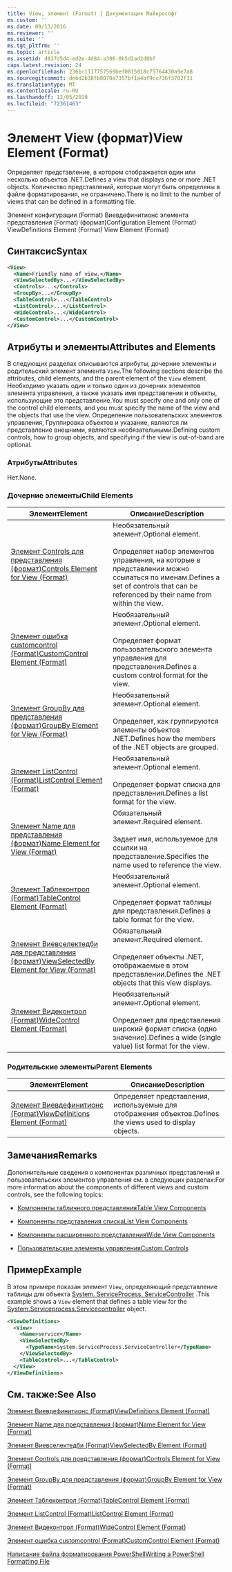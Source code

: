 ```yaml
---
title: View, элемент (Format) | Документация Майкрософт
ms.custom: ''
ms.date: 09/13/2016
ms.reviewer: ''
ms.suite: ''
ms.tgt_pltfrm: ''
ms.topic: article
ms.assetid: d837d5d4-ed2e-4d84-a306-0b5d2ad2d0bf
caps.latest.revision: 24
ms.openlocfilehash: 2361c1117757569bef0815018c75764430a9e7a8
ms.sourcegitcommit: debd2b38fb8070a7357bf1a4bf9cc736f3702f31
ms.translationtype: MT
ms.contentlocale: ru-RU
ms.lasthandoff: 12/05/2019
ms.locfileid: "72361463"
---
```

# <a name="view-element-format"></a><span data-ttu-id="86afe-102">Элемент View (формат)</span><span class="sxs-lookup"><span data-stu-id="86afe-102">View Element (Format)</span></span>

<span data-ttu-id="86afe-103">Определяет представление, в котором отображается один или несколько объектов .NET.</span><span class="sxs-lookup"><span data-stu-id="86afe-103">Defines a view that displays one or more .NET objects.</span></span> <span data-ttu-id="86afe-104">Количество представлений, которые могут быть определены в файле форматирования, не ограничено.</span><span class="sxs-lookup"><span data-stu-id="86afe-104">There is no limit to the number of views that can be defined in a formatting file.</span></span>

<span data-ttu-id="86afe-105">Элемент конфигурации (Format) Виевдефинитионс элемента представления (Format) (формат)</span><span class="sxs-lookup"><span data-stu-id="86afe-105">Configuration Element (Format) ViewDefinitions Element (Format) View Element (Format)</span></span>

## <a name="syntax"></a><span data-ttu-id="86afe-106">Синтаксис</span><span class="sxs-lookup"><span data-stu-id="86afe-106">Syntax</span></span>

```xml
<View>
  <Name>Friendly name of view.</Name>
  <ViewSelectedBy>...</ViewSelectedBy>
  <Controls>...</Controls>
  <GroupBy>...</GroupBy>
  <TableControl>...</TableControl>
  <ListControl>...</ListControl>
  <WideControl>...</WideControl>
  <CustomControl>...</CustomControl>
</View>
```

## <a name="attributes-and-elements"></a><span data-ttu-id="86afe-107">Атрибуты и элементы</span><span class="sxs-lookup"><span data-stu-id="86afe-107">Attributes and Elements</span></span>

<span data-ttu-id="86afe-108">В следующих разделах описываются атрибуты, дочерние элементы и родительский элемент элемента `View`.</span><span class="sxs-lookup"><span data-stu-id="86afe-108">The following sections describe the attributes, child elements, and the parent element of the `View` element.</span></span> <span data-ttu-id="86afe-109">Необходимо указать один и только один из дочерних элементов элемента управления, а также указать имя представления и объекты, использующие это представление.</span><span class="sxs-lookup"><span data-stu-id="86afe-109">You must specify one and only one of the control child elements, and you must specify the name of the view and the objects that use the view.</span></span> <span data-ttu-id="86afe-110">Определение пользовательских элементов управления, Группировка объектов и указание, являются ли представление внешними, являются необязательными.</span><span class="sxs-lookup"><span data-stu-id="86afe-110">Defining custom controls, how to group objects, and specifying if the view is out-of-band are optional.</span></span>

### <a name="attributes"></a><span data-ttu-id="86afe-111">Атрибуты</span><span class="sxs-lookup"><span data-stu-id="86afe-111">Attributes</span></span>

<span data-ttu-id="86afe-112">Нет.</span><span class="sxs-lookup"><span data-stu-id="86afe-112">None.</span></span>

### <a name="child-elements"></a><span data-ttu-id="86afe-113">Дочерние элементы</span><span class="sxs-lookup"><span data-stu-id="86afe-113">Child Elements</span></span>

|<span data-ttu-id="86afe-114">Элемент</span><span class="sxs-lookup"><span data-stu-id="86afe-114">Element</span></span>|<span data-ttu-id="86afe-115">Описание</span><span class="sxs-lookup"><span data-stu-id="86afe-115">Description</span></span>|
|-------------|-----------------|
|[<span data-ttu-id="86afe-116">Элемент Controls для представления (формат)</span><span class="sxs-lookup"><span data-stu-id="86afe-116">Controls Element for View (Format)</span></span>](./controls-element-for-view-format.md)|<span data-ttu-id="86afe-117">Необязательный элемент.</span><span class="sxs-lookup"><span data-stu-id="86afe-117">Optional element.</span></span><br /><br /> <span data-ttu-id="86afe-118">Определяет набор элементов управления, на которые в представлении можно ссылаться по именам.</span><span class="sxs-lookup"><span data-stu-id="86afe-118">Defines a set of controls that can be referenced by their name from within the view.</span></span>|
|[<span data-ttu-id="86afe-119">Элемент ошибка customcontrol (Format)</span><span class="sxs-lookup"><span data-stu-id="86afe-119">CustomControl Element (Format)</span></span>](./customcontrol-element-for-groupby-format.md)|<span data-ttu-id="86afe-120">Необязательный элемент.</span><span class="sxs-lookup"><span data-stu-id="86afe-120">Optional element.</span></span><br /><br /> <span data-ttu-id="86afe-121">Определяет формат пользовательского элемента управления для представления.</span><span class="sxs-lookup"><span data-stu-id="86afe-121">Defines a custom control format for the view.</span></span>|
|[<span data-ttu-id="86afe-122">Элемент GroupBy для представления (формат)</span><span class="sxs-lookup"><span data-stu-id="86afe-122">GroupBy Element for View (Format)</span></span>](./groupby-element-for-view-format.md)|<span data-ttu-id="86afe-123">Необязательный элемент.</span><span class="sxs-lookup"><span data-stu-id="86afe-123">Optional element.</span></span><br /><br /> <span data-ttu-id="86afe-124">Определяет, как группируются элементы объектов .NET.</span><span class="sxs-lookup"><span data-stu-id="86afe-124">Defines how the members of the .NET objects are grouped.</span></span>|
|[<span data-ttu-id="86afe-125">Элемент ListControl (Format)</span><span class="sxs-lookup"><span data-stu-id="86afe-125">ListControl Element (Format)</span></span>](./listcontrol-element-format.md)|<span data-ttu-id="86afe-126">Необязательный элемент.</span><span class="sxs-lookup"><span data-stu-id="86afe-126">Optional element.</span></span><br /><br /> <span data-ttu-id="86afe-127">Определяет формат списка для представления.</span><span class="sxs-lookup"><span data-stu-id="86afe-127">Defines a list format for the view.</span></span>|
|[<span data-ttu-id="86afe-128">Элемент Name для представления (формат)</span><span class="sxs-lookup"><span data-stu-id="86afe-128">Name Element for View (Format)</span></span>](./name-element-for-view-format.md)|<span data-ttu-id="86afe-129">Обязательный элемент.</span><span class="sxs-lookup"><span data-stu-id="86afe-129">Required element.</span></span><br /><br /> <span data-ttu-id="86afe-130">Задает имя, используемое для ссылки на представление.</span><span class="sxs-lookup"><span data-stu-id="86afe-130">Specifies the name used to reference the view.</span></span>|
|[<span data-ttu-id="86afe-131">Элемент Таблеконтрол (Format)</span><span class="sxs-lookup"><span data-stu-id="86afe-131">TableControl Element (Format)</span></span>](./tablecontrol-element-format.md)|<span data-ttu-id="86afe-132">Необязательный элемент.</span><span class="sxs-lookup"><span data-stu-id="86afe-132">Optional element.</span></span><br /><br /> <span data-ttu-id="86afe-133">Определяет формат таблицы для представления.</span><span class="sxs-lookup"><span data-stu-id="86afe-133">Defines a table format for the view.</span></span>|
|[<span data-ttu-id="86afe-134">Элемент Виевселектедби для представления (формат)</span><span class="sxs-lookup"><span data-stu-id="86afe-134">ViewSelectedBy Element for View (Format)</span></span>](./viewselectedby-element-format.md)|<span data-ttu-id="86afe-135">Обязательный элемент.</span><span class="sxs-lookup"><span data-stu-id="86afe-135">Required element.</span></span><br /><br /> <span data-ttu-id="86afe-136">Определяет объекты .NET, отображаемые в этом представлении.</span><span class="sxs-lookup"><span data-stu-id="86afe-136">Defines the .NET objects that this view displays.</span></span>|
|[<span data-ttu-id="86afe-137">Элемент Видеконтрол (Format)</span><span class="sxs-lookup"><span data-stu-id="86afe-137">WideControl Element (Format)</span></span>](./widecontrol-element-format.md)|<span data-ttu-id="86afe-138">Необязательный элемент.</span><span class="sxs-lookup"><span data-stu-id="86afe-138">Optional element.</span></span><br /><br /> <span data-ttu-id="86afe-139">Определяет для представления широкий формат списка (одно значение).</span><span class="sxs-lookup"><span data-stu-id="86afe-139">Defines a wide (single value) list format for the view.</span></span>|

### <a name="parent-elements"></a><span data-ttu-id="86afe-140">Родительские элементы</span><span class="sxs-lookup"><span data-stu-id="86afe-140">Parent Elements</span></span>

|<span data-ttu-id="86afe-141">Элемент</span><span class="sxs-lookup"><span data-stu-id="86afe-141">Element</span></span>|<span data-ttu-id="86afe-142">Описание</span><span class="sxs-lookup"><span data-stu-id="86afe-142">Description</span></span>|
|-------------|-----------------|
|[<span data-ttu-id="86afe-143">Элемент Виевдефинитионс (Format)</span><span class="sxs-lookup"><span data-stu-id="86afe-143">ViewDefinitions Element (Format)</span></span>](./viewdefinitions-element-format.md)|<span data-ttu-id="86afe-144">Определяет представления, используемые для отображения объектов.</span><span class="sxs-lookup"><span data-stu-id="86afe-144">Defines the views used to display objects.</span></span>|

## <a name="remarks"></a><span data-ttu-id="86afe-145">Замечания</span><span class="sxs-lookup"><span data-stu-id="86afe-145">Remarks</span></span>

<span data-ttu-id="86afe-146">Дополнительные сведения о компонентах различных представлений и пользовательских элементов управления см. в следующих разделах:</span><span class="sxs-lookup"><span data-stu-id="86afe-146">For more information about the components of different views and custom controls, see the following topics:</span></span>

- [<span data-ttu-id="86afe-147">Компоненты табличного представления</span><span class="sxs-lookup"><span data-stu-id="86afe-147">Table View Components</span></span>](./creating-a-table-view.md)

- [<span data-ttu-id="86afe-148">Компоненты представления списка</span><span class="sxs-lookup"><span data-stu-id="86afe-148">List View Components</span></span>](./creating-a-list-view.md)

- [<span data-ttu-id="86afe-149">Компоненты расширенного представления</span><span class="sxs-lookup"><span data-stu-id="86afe-149">Wide View Components</span></span>](./creating-a-wide-view.md)

- [<span data-ttu-id="86afe-150">Пользовательские элементы управления</span><span class="sxs-lookup"><span data-stu-id="86afe-150">Custom Controls</span></span>](./creating-custom-controls.md)

## <a name="example"></a><span data-ttu-id="86afe-151">Пример</span><span class="sxs-lookup"><span data-stu-id="86afe-151">Example</span></span>

<span data-ttu-id="86afe-152">В этом примере показан элемент `View`, определяющий представление таблицы для объекта [System. ServiceProcess. ServiceController](/dotnet/api/System.ServiceProcess.ServiceController) .</span><span class="sxs-lookup"><span data-stu-id="86afe-152">This example shows a `View` element that defines a table view for the [System.Serviceprocess.Servicecontroller](/dotnet/api/System.ServiceProcess.ServiceController) object.</span></span>

```xml
<ViewDefinitions>
  <View>
    <Name>service</Name>
    <ViewSelectedBy>
      <TypeName>System.ServiceProcess.ServiceController</TypeName>
    </ViewSelectedBy>
    <TableControl>...</TableControl>
  </View>
</ViewDefinitions>

```

## <a name="see-also"></a><span data-ttu-id="86afe-153">См. также:</span><span class="sxs-lookup"><span data-stu-id="86afe-153">See Also</span></span>

[<span data-ttu-id="86afe-154">Элемент Виевдефинитионс (Format)</span><span class="sxs-lookup"><span data-stu-id="86afe-154">ViewDefinitions Element (Format)</span></span>](./viewdefinitions-element-format.md)

[<span data-ttu-id="86afe-155">Элемент Name для представления (формат)</span><span class="sxs-lookup"><span data-stu-id="86afe-155">Name Element for View (Format)</span></span>](./name-element-for-view-format.md)

[<span data-ttu-id="86afe-156">Элемент Виевселектедби (Format)</span><span class="sxs-lookup"><span data-stu-id="86afe-156">ViewSelectedBy Element (Format)</span></span>](./viewselectedby-element-format.md)

[<span data-ttu-id="86afe-157">Элемент Controls для представления (формат)</span><span class="sxs-lookup"><span data-stu-id="86afe-157">Controls Element for View (Format)</span></span>](./controls-element-for-view-format.md)

[<span data-ttu-id="86afe-158">Элемент GroupBy для представления (формат)</span><span class="sxs-lookup"><span data-stu-id="86afe-158">GroupBy Element for View (Format)</span></span>](./groupby-element-for-view-format.md)

[<span data-ttu-id="86afe-159">Элемент Таблеконтрол (Format)</span><span class="sxs-lookup"><span data-stu-id="86afe-159">TableControl Element (Format)</span></span>](./tablecontrol-element-format.md)

[<span data-ttu-id="86afe-160">Элемент ListControl (Format)</span><span class="sxs-lookup"><span data-stu-id="86afe-160">ListControl Element (Format)</span></span>](./listcontrol-element-format.md)

[<span data-ttu-id="86afe-161">Элемент Видеконтрол (Format)</span><span class="sxs-lookup"><span data-stu-id="86afe-161">WideControl Element (Format)</span></span>](./widecontrol-element-format.md)

[<span data-ttu-id="86afe-162">Элемент ошибка customcontrol (Format)</span><span class="sxs-lookup"><span data-stu-id="86afe-162">CustomControl Element (Format)</span></span>](./customcontrol-element-for-groupby-format.md)

[<span data-ttu-id="86afe-163">Написание файла форматирования PowerShell</span><span class="sxs-lookup"><span data-stu-id="86afe-163">Writing a PowerShell Formatting File</span></span>](./writing-a-powershell-formatting-file.md)
